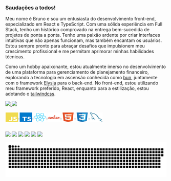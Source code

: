 ### Saudações a todos!

Meu nome é Bruno e sou um entusiasta do desenvolvimento front-end, especializado em React e TypeScript. Com uma sólida experiência em Full Stack, tenho um histórico comprovado na entrega bem-sucedida de projetos de ponta a ponta. Tenho uma paixão ardente por criar interfaces intuitivas que não apenas funcionam, mas também encantam os usuários. Estou sempre pronto para abraçar desafios que impulsionem meu crescimento profissional e me permitam aprimorar minhas habilidades técnicas.

Como um hobby apaixonante, estou atualmente imerso no desenvolvimento de uma plataforma para gerenciamento de planejamento financeiro, explorando a tecnologia em ascensão conhecida como [bun](https://bun.sh/), juntamente com o framework [Elysia](https://elysiajs.com/) para o back-end. No front-end, estou utilizando meu framework preferido, React, enquanto para a estilização, estou adotando o [tailwindcss](https://tailwindcss.com/).

 <div>
  <a href="https://github.com/obrunofontana">
  <img height="180em" src="https://github-readme-stats.vercel.app/api?username=obrunofontana&show_icons=true&theme=dracula&include_all_commits=true&count_private=true"/>
  <img height="180em" src="https://github-readme-stats.vercel.app/api/top-langs/?username=obrunofontana&layout=compact&langs_count=7&theme=dracula"/>
</div>
  
<div style="display: inline_block"><br>
  <img align="center" alt="Fontana-Js" height="30" width="40" src="https://raw.githubusercontent.com/devicons/devicon/master/icons/javascript/javascript-plain.svg">
  <img align="center" alt="Fontana-Ts" height="30" width="40" src="https://raw.githubusercontent.com/devicons/devicon/master/icons/typescript/typescript-plain.svg">
  <img align="center" alt="Fontana-React" height="30" width="40" src="https://raw.githubusercontent.com/devicons/devicon/master/icons/react/react-original.svg">
  <img align="center" alt="Fontana-EmberJs" height="30" width="40" src="https://github.com/obrunofontana/obrunofontana/blob/main/ember-original-wordmark.svg">
  <img align="center" alt="Fontana-HTML" height="30" width="40" src="https://raw.githubusercontent.com/devicons/devicon/master/icons/html5/html5-original.svg">
  <img align="center" alt="Fontana-CSS" height="30" width="40" src="https://raw.githubusercontent.com/devicons/devicon/master/icons/css3/css3-original.svg">
  <img align="center" alt="Fontana-MySQL" height="30" width="40" src="https://github.com/obrunofontana/obrunofontana/blob/main/mysql-original.svg">
</div>
  
  ##

<div> 
  <a href="https://www.youtube.com/channel/UCQEZyWacl6fj1vS83I4w_aw" target="_blank"><img src="https://img.shields.io/badge/YouTube-FF0000?style=for-the-badge&logo=youtube&logoColor=white" target="_blank"></a>
  <a href="https://instagram.com/obrunofontana" target="_blank"><img src="https://img.shields.io/badge/-Instagram-%23E4405F?style=for-the-badge&logo=instagram&logoColor=white" target="_blank"></a>
 	<a href="https://www.twitch.tv/obrunofontana" target="_blank"><img src="https://img.shields.io/badge/Twitch-9146FF?style=for-the-badge&logo=twitch&logoColor=white" target="_blank"></a>
 <a href="https://discord.gg/DUCnQHrY" target="_blank"><img src="https://img.shields.io/badge/Discord-7289DA?style=for-the-badge&logo=discord&logoColor=white" target="_blank"></a> 
  <a href = "mailto:obrunofontana@gmail.com"><img src="https://img.shields.io/badge/-Gmail-%23333?style=for-the-badge&logo=gmail&logoColor=white" target="_blank"></a>
  <a href="https://www.linkedin.com/in/bruno-fontana-380877167/" target="_blank"><img src="https://img.shields.io/badge/-LinkedIn-%230077B5?style=for-the-badge&logo=linkedin&logoColor=white" target="_blank"></a> 
 
  ![Snake animation](https://github.com/obrunofontana/obrunofontana/blob/output/github-contribution-grid-snake.svg)
 
</div>
